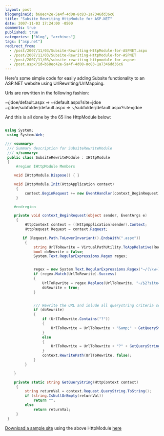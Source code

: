 ```yaml
---
layout: post
blogengineid: b68ec42e-5a4f-4d08-8c83-1a7346dd36c6
title: "Subsite Rewriting HttpModule for ASP.NET"
date: 2007-11-03 17:24:00 -0500
comments: true
published: true
categories: ["blog", "archives"]
tags: ["asp.net"]
redirect_from: 
  - /post/2007/11/03/Subsite-Rewriting-HttpModule-for-ASPNET.aspx
  - /post/2007/11/03/Subsite-Rewriting-HttpModule-for-ASPNET
  - /post/2007/11/03/subsite-rewriting-httpmodule-for-aspnet
  - /post.aspx?id=b68ec42e-5a4f-4d08-8c83-1a7346dd36c6
---
```

<!-- more -->

Here's some simple code for easily adding Subsite functionality to an ASP.NET website using UrlRewriting/UrlMapping.

Urls are rewritten in the following fashion:

~/jdoe/default.aspx  => ~/default.aspx?site=jdoe
 ~/jdoe/subfolder/default.aspx => ~/subfolder/default.aspx?site=jdoe

And this is all done by the 65 line HttpModule below:

```csharp

using System;
 using System.Web;

/// <summary>
 /// Summary description for SubsiteRewriteModule
 /// </summary>
 public class SubsiteRewriteModule : IHttpModule
 {
     #region IHttpModule Members

    void IHttpModule.Dispose() { }

    void IHttpModule.Init(HttpApplication context)
     {
         context.BeginRequest += new EventHandler(context_BeginRequest);
     }

    #endregion

    private void context_BeginRequest(object sender, EventArgs e)
     {
         HttpContext context = ((HttpApplication)sender).Context;
         HttpRequest Request = context.Request;

        if (Request.Path.ToLowerInvariant().EndsWith(".aspx"))
         {
             string UrlToRewrite = VirtualPathUtility.ToAppRelative(Request.Path).ToLowerInvariant();
             bool doRewrite = false;
             System.Text.RegularExpressions.Regex regex;


             regex = new System.Text.RegularExpressions.Regex("~/(\\w+)/(.*)");
             if (regex.Match(UrlToRewrite).Success)
             {
                 UrlToRewrite = regex.Replace(UrlToRewrite, "~/$2?site=$1");
                 doRewrite = true;
             }


             /// Rewrite the URL and inlude all querystring criteria so we don't lose it
             if (doRewrite)
             {
                 if (UrlToRewrite.Contains("?"))
                 {
                     UrlToRewrite = UrlToRewrite + "&amp;" + GetQueryString(context);
                 }
                 else
                 {
                     UrlToRewrite = UrlToRewrite + "?" + GetQueryString(context);
                 }
                 context.RewritePath(UrlToRewrite, false);
             }
         }

    }

    private static string GetQueryString(HttpContext context)
     {
         string returnVal = context.Request.QueryString.ToString();
         if (string.IsNullOrEmpty(returnVal))
             return "";
         else
             return returnVal;
     }
 }

```

<a href="/download/blog/1419/urlrewritingsubsites.zip">Download a sample site</a> using the above HttpModule <a href="/download/blog/1419/urlrewritingsubsites.zip">here</a>
